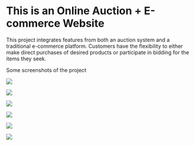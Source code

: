 # This is an Online Auction + E-commerce Website

This project integrates features from both an auction system and a traditional e-commerce platform. Customers have the flexibility to either make direct purchases of desired products or participate in bidding for the items they seek. 

Some screenshots of the project

![](assets/ss/ss.png)

![](assets/ss/ss1.png)

![](assets/ss/ss2.png)

![](assets/ss/ss3.png)

![](assets/ss/ss4.png)

![](assets/ss/ss5.png)





